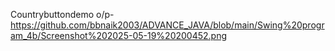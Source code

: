 Countrybuttondemo o/p- https://github.com/bbnaik2003/ADVANCE_JAVA/blob/main/Swing%20program_4b/Screenshot%202025-05-19%20200452.png

